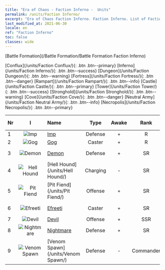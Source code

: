 ```yaml
---
title: "Era of Chaos - Faction Inferno -  Units"
permalink: /units/Faction Inferno/
excerpt: "Era of Chaos Faction Inferno. Faction Inferno. List of Faction in Era of Chaos"
last_modified_at: 2021-06-30
locale: en
ref: "Faction Inferno"
toc: false
classes: wide
---
```

  [Battle Formation](/Battle Formation/Battle Formation Faction Inferno)

 [Conflux](/units/Faction Conflux/){: .btn .btn--primary} [Inferno](/units/Faction Inferno/){: .btn .btn--success} [Dungeon](/units/Faction Dungeon/){: .btn .btn--warning} [Fortress](/units/Faction Fortress/){: .btn .btn--danger} [Rampart](/units/Faction Rampart/){: .btn .btn--info} [Castle](/units/Faction Castle/){: .btn .btn--primary} [Tower](/units/Faction Tower/){: .btn .btn--success} [Stronghold](/units/Faction Stronghold/){: .btn .btn--warning} [Cove](/units/Faction Cove/){: .btn .btn--danger} [Neutral Army](/units/Faction Neutral Army/){: .btn .btn--info} [Necropolis](/units/Faction Necropolis/){: .btn .btn--primary} 

  | Nr | I |         Name        |   Type   | Awake | Rank |   Members     |  Stars  | Exclusive | Attack  |     HP    |  Awaken Name  |
  |:---|:-:|:--------------------|:--------:|:-----:|:---------:|:-------------:|:-------:|:---------:|:-------:|:---------:|:--------------|
  | 1 | ![Imp](/images/u/ti_xiaoemo.jpg) | [Imp](/units/Imp/) | Defense | + | R | x9 | <i class="fas fa-star"/> | - | 51.3 | 1224 |  Familiar  |
  | 2 | ![Gog](/images/u/ti_touhuoguai.jpg) | [Gog](/units/Gog/) | Caster | + | R | x9 | <i class="fas fa-star"/> | - | 102.6 | 629 |  Magog  |
  | 3 | ![Demon](/images/u/ti_changjiaoemo.jpg) | [Demon](/units/Demon/) | Defense | + | SR | x4 | <i class="fas fa-star"/><i class="fas fa-star"/> | + | 114.4 | 2489 |  Inferno Guard  |
  | 4 | ![Hell Hound](/images/u/ti_santouquan.jpg) | [Hell Hound](/units/Hell Hound/) | Charging | - | SR | x9 | <i class="fas fa-star"/><i class="fas fa-star"/> | + | 77.8 | 827 |   -   |
  | 5 | ![Pit Fiend](/images/u/ti_diyulingzhu.jpg) | [Pit Fiend](/units/Pit Fiend/) | Offense | + | SR | x4 | <i class="fas fa-star"/><i class="fas fa-star"/> | - | 174.9 | 1850 |  Pit Lord  |
  | 6 | ![Efreeti](/images/u/ti_liehuojingling.jpg) | [Efreeti](/units/Efreeti/) | Caster | + | SR | x4 | <i class="fas fa-star"/><i class="fas fa-star"/> | - | 225.4 | 1446 |  Efreet Sultan  |
  | 7 | ![Devil](/images/u/ti_daemo.jpg) | [Devil](/units/Devil/) | Offense | + | SSR | x1 | <i class="fas fa-star"/><i class="fas fa-star"/><i class="fas fa-star"/> | - | 792.0 | 5431 |  Arch Devil  |
  | 8 | ![Nightmare](/images/u/ti_mengyanshou.jpg) | [Nightmare](/units/Nightmare/) | Defense | + | SR | x4 | <i class="fas fa-star"/><i class="fas fa-star"/><i class="fas fa-star"/> | - | 84.1 | 2691 |  Nightmare King  |
  | 9 | ![Venom Spawn](/images/u/ti_yanmo.jpg) | [Venom Spawn](/units/Venom Spawn/) | Defense | - | Commander | x1 | <i class="fas fa-star"/><i class="fas fa-star"/><i class="fas fa-star"/> | - | 375.0 | 14000 |   -   |
